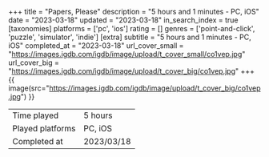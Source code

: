 +++
title = "Papers, Please"
description = "5 hours and 1 minutes - PC, iOS"
date = "2023-03-18"
updated = "2023-03-18"
in_search_index = true
[taxonomies]
platforms = ['pc', 'ios']
rating = []
genres = ['point-and-click', 'puzzle', 'simulator', 'indie']
[extra]
subtitle = "5 hours and 1 minutes - PC, iOS"
completed_at = "2023-03-18"
url_cover_small = "https://images.igdb.com/igdb/image/upload/t_cover_small/co1vep.jpg"
url_cover_big = "https://images.igdb.com/igdb/image/upload/t_cover_big/co1vep.jpg"
+++
{{ image(src="https://images.igdb.com/igdb/image/upload/t_cover_big/co1vep.jpg") }}

|              |            |
| ------------ | ---------- |
| Time played  | 5 hours |
| Played platforms    | PC, iOS |
| Completed at | 2023/03/18 |


